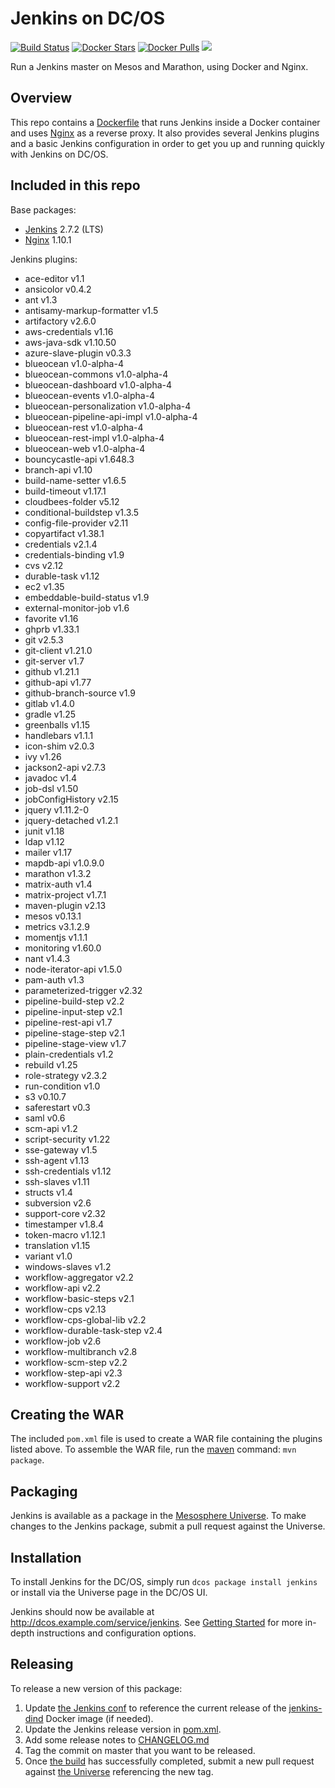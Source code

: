# Jenkins on DC/OS
[![Build Status](https://jenkins.mesosphere.com/service/jenkins/buildStatus/icon?job=Jenkins/public-jenkins-dcos-master)](https://jenkins.mesosphere.com/service/jenkins/view/Velocity/job/Jenkins/job/public-jenkins-dcos-master/)
[![Docker Stars](https://img.shields.io/docker/stars/mesosphere/jenkins.svg)][docker-hub]
[![Docker Pulls](https://img.shields.io/docker/pulls/mesosphere/jenkins.svg)][docker-hub]
[![](https://images.microbadger.com/badges/image/mesosphere/jenkins.svg)](http://microbadger.com/images/mesosphere/jenkins "Get your own image badge on microbadger.com")

Run a Jenkins master on Mesos and Marathon, using Docker and Nginx.

## Overview
This repo contains a [Dockerfile](Dockerfile) that runs Jenkins inside a Docker
container and uses [Nginx][nginx-home] as a reverse proxy. It also provides
several Jenkins plugins and a basic Jenkins configuration in order to get you
up and running quickly with Jenkins on DC/OS.

## Included in this repo
Base packages:
  * [Jenkins][jenkins-home] 2.7.2 (LTS)
  * [Nginx][nginx-home] 1.10.1

Jenkins plugins:
  * ace-editor v1.1
  * ansicolor v0.4.2
  * ant v1.3
  * antisamy-markup-formatter v1.5
  * artifactory v2.6.0
  * aws-credentials v1.16
  * aws-java-sdk v1.10.50
  * azure-slave-plugin v0.3.3
  * blueocean v1.0-alpha-4
  * blueocean-commons v1.0-alpha-4
  * blueocean-dashboard v1.0-alpha-4
  * blueocean-events v1.0-alpha-4
  * blueocean-personalization v1.0-alpha-4
  * blueocean-pipeline-api-impl v1.0-alpha-4
  * blueocean-rest v1.0-alpha-4
  * blueocean-rest-impl v1.0-alpha-4
  * blueocean-web v1.0-alpha-4
  * bouncycastle-api v1.648.3
  * branch-api v1.10
  * build-name-setter v1.6.5
  * build-timeout v1.17.1
  * cloudbees-folder v5.12
  * conditional-buildstep v1.3.5
  * config-file-provider v2.11
  * copyartifact v1.38.1
  * credentials v2.1.4
  * credentials-binding v1.9
  * cvs v2.12
  * durable-task v1.12
  * ec2 v1.35
  * embeddable-build-status v1.9
  * external-monitor-job v1.6
  * favorite v1.16
  * ghprb v1.33.1
  * git v2.5.3
  * git-client v1.21.0
  * git-server v1.7
  * github v1.21.1
  * github-api v1.77
  * github-branch-source v1.9
  * gitlab v1.4.0
  * gradle v1.25
  * greenballs v1.15
  * handlebars v1.1.1
  * icon-shim v2.0.3
  * ivy v1.26
  * jackson2-api v2.7.3
  * javadoc v1.4
  * job-dsl v1.50
  * jobConfigHistory v2.15
  * jquery v1.11.2-0
  * jquery-detached v1.2.1
  * junit v1.18
  * ldap v1.12
  * mailer v1.17
  * mapdb-api v1.0.9.0
  * marathon v1.3.2
  * matrix-auth v1.4
  * matrix-project v1.7.1
  * maven-plugin v2.13
  * mesos v0.13.1
  * metrics v3.1.2.9
  * momentjs v1.1.1
  * monitoring v1.60.0
  * nant v1.4.3
  * node-iterator-api v1.5.0
  * pam-auth v1.3
  * parameterized-trigger v2.32
  * pipeline-build-step v2.2
  * pipeline-input-step v2.1
  * pipeline-rest-api v1.7
  * pipeline-stage-step v2.1
  * pipeline-stage-view v1.7
  * plain-credentials v1.2
  * rebuild v1.25
  * role-strategy v2.3.2
  * run-condition v1.0
  * s3 v0.10.7
  * saferestart v0.3
  * saml v0.6
  * scm-api v1.2
  * script-security v1.22
  * sse-gateway v1.5
  * ssh-agent v1.13
  * ssh-credentials v1.12
  * ssh-slaves v1.11
  * structs v1.4
  * subversion v2.6
  * support-core v2.32
  * timestamper v1.8.4
  * token-macro v1.12.1
  * translation v1.15
  * variant v1.0
  * windows-slaves v1.2
  * workflow-aggregator v2.2
  * workflow-api v2.2
  * workflow-basic-steps v2.1
  * workflow-cps v2.13
  * workflow-cps-global-lib v2.2
  * workflow-durable-task-step v2.4
  * workflow-job v2.6
  * workflow-multibranch v2.8
  * workflow-scm-step v2.2
  * workflow-step-api v2.3
  * workflow-support v2.2


## Creating the WAR
The included `pom.xml` file is used to create a WAR file containing the plugins
listed above. To assemble the WAR file, run the [maven][apache-maven] command:
`mvn package`.

## Packaging
Jenkins is available as a package in the [Mesosphere Universe][universe].
To make changes to the Jenkins package, submit a pull request against the
Universe.

## Installation

To install Jenkins for the DC/OS, simply run `dcos package install jenkins` or install via the Universe page in the DC/OS UI.

Jenkins should now be available at <http://dcos.example.com/service/jenkins>.
See [Getting Started][getting-started] for more in-depth instructions and
configuration options.

## Releasing
To release a new version of this package:

  1. Update [the Jenkins conf][jenkins-conf] to reference the current release of
  the [jenkins-dind][jenkins-dind] Docker image (if needed).
  2. Update the Jenkins release version in [pom.xml](pom.xml).
  3. Add some release notes to [CHANGELOG.md](CHANGELOG.md)
  4. Tag the commit on master that you want to be released.
  5. Once [the build][jenkins-build] has successfully completed, submit a new
  pull request against [the Universe][universe] referencing the new tag.

[apache-maven]: https://maven.apache.org
[docker-hub]: https://hub.docker.com/r/mesosphere/jenkins
[getting-started]: http://mesosphere.github.io/jenkins-dcos/docs/
[jenkins-conf]: /conf/jenkins/config.xml
[jenkins-dind]: https://github.com/mesosphere/jenkins-dind-agent
[jenkins-home]: https://jenkins-ci.org/
[nginx-home]: http://nginx.org/en/
[jenkins-build]: https://jenkins.mesosphere.com/service/jenkins/job/public-jenkins-dcos-master/
[universe]: https://github.com/mesosphere/universe
